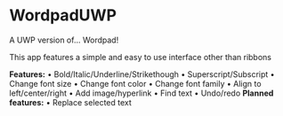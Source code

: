 # WordpadUWP
A UWP version of... Wordpad!

This app features a simple and easy to use interface other than ribbons

**Features:**
  • Bold/Italic/Underline/Strikethough
  • Superscript/Subscript
  • Change font size
  • Change font color
  • Change font family
  • Align to left/center/right
  • Add image/hyperlink
  • Find text
  • Undo/redo
**Planned features:**
  • Replace selected text
